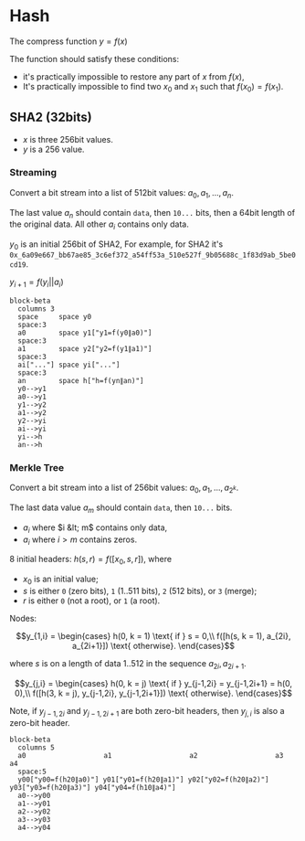 # Hash

The compress function $y = f(x)$

The function should satisfy these conditions:
- it's practically impossible to restore any part of $x$ from $f(x)$,
- It's practically impossible to find two $x_0$ and $x_1$ such that $f(x_0) = f(x_1)$.  

## SHA2 (32bits)

- $x$ is three 256bit values.
- $y$ is a 256 value.

### Streaming

Convert a bit stream into a list of 512bit values: $a_0, a_1, ..., a_n$.

The last value $a_n$ should contain `data`, then `10...` bits, then a 64bit length of the original data. All other $a_i$ contains only data. 

$y_0$ is an initial 256bit of SHA2, For example, for SHA2 it's `0x_6a09e667_bb67ae85_3c6ef372_a54ff53a_510e527f_9b05688c_1f83d9ab_5be0cd19`.

$y_{i+1} = f(y_i||a_i)$

```mermaid
block-beta
  columns 3
  space     space y0
  space:3
  a0        space y1["y1=f(y0∥a0)"]
  space:3
  a1        space y2["y2=f(y1∥a1)"]
  space:3
  ai["..."] space yi["..."]
  space:3
  an        space h["h=f(yn∥an)"]
  y0-->y1
  a0-->y1
  y1-->y2
  a1-->y2
  y2-->yi
  ai-->yi
  yi-->h
  an-->h
```

### Merkle Tree

Convert a bit stream into a list of 256bit values: $a_0, a_1, ..., a_{2^k}$.

The last data value $a_m$ should contain `data`, then `10...` bits.
- $a_i$ where $i &lt; m$ contains only data,
- $a_i$ where $i>m$ contains zeros.

8 initial headers: $h(s, r) = f([x_0, s, r])$, where 
- $x_0$ is an initial value;
- $s$ is either `0` (zero bits), `1` (1..511 bits), `2` (512 bits), or `3` (merge);
- $r$ is either `0` (not a root), or `1` (a root).

Nodes:

$$y_{1,i} = \begin{cases}
  h(0, k = 1) \text{ if } s = 0,\\
  f([h(s, k = 1), a_{2i}, a_{2i+1}]) \text{ otherwise}.
\end{cases}$$

where $s$ is on a length of data $1..512$ in the sequence $a_{2i}, a_{2i+1}$.

$$y_{j,i} = \begin{cases}
  h(0, k = j) \text{ if } y_{j-1,2i} = y_{j-1,2i+1} = h(0, 0),\\
  f([h(3, k = j), y_{j-1,2i}, y_{j-1,2i+1}]) \text{ otherwise}.
\end{cases}$$

Note, if $y_{j-1,2i}$ and $y_{j-1,2i+1}$ are both zero-bit headers, then $y_{j,i}$ is also a zero-bit header.

```mermaid
block-beta
  columns 5
  a0                   a1                   a2                   a3                  a4
  space:5
  y00["y00=f(h20∥a0)"] y01["y01=f(h20∥a1)"] y02["y02=f(h20∥a2)"] y03["y03=f(h20∥a3)"] y04["y04=f(h10∥a4)"]
  a0-->y00
  a1-->y01
  a2-->y02
  a3-->y03
  a4-->y04
```
